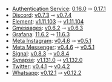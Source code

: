 * [Authentication Service](https://github.com/element-hq/matrix-authentication-service): [0.16.0](https://github.com/element-hq/matrix-authentication-service/releases/tag/0.16.0) ⇾ [0.17.1](https://github.com/element-hq/matrix-authentication-service/releases/tag/0.17.1)
* [Discord](https://github.com/mautrix/discord): [v0.7.3](https://github.com/mautrix/discord/releases/tag/v0.7.3) ⇾ [v0.7.4](https://github.com/mautrix/discord/releases/tag/v0.7.4)
* [Element](https://github.com/element-hq/element-web): [v1.11.103](https://github.com/element-hq/element-web/releases/tag/v1.11.103) ⇾ [v1.11.104](https://github.com/element-hq/element-web/releases/tag/v1.11.104)
* [Gmessages](https://github.com/mautrix/gmessages): [v0.6.2](https://github.com/mautrix/gmessages/releases/tag/v0.6.2) ⇾ [v0.6.3](https://github.com/mautrix/gmessages/releases/tag/v0.6.3)
* [Grafana](https://github.com/grafana/grafana): [11.6.2](https://github.com/grafana/grafana/releases/tag/v11.6.2) ⇾ [11.6.3](https://github.com/grafana/grafana/releases/tag/v11.6.3)
* [Meta Instagram](https://github.com/mautrix/meta): [v0.4.6](https://github.com/mautrix/meta/releases/tag/v0.4.6) ⇾ [v0.5.1](https://github.com/mautrix/meta/releases/tag/v0.5.1)
* [Meta Messenger](https://github.com/mautrix/meta): [v0.4.6](https://github.com/mautrix/meta/releases/tag/v0.4.6) ⇾ [v0.5.1](https://github.com/mautrix/meta/releases/tag/v0.5.1)
* [Signal](https://github.com/mautrix/signal): [v0.8.3](https://github.com/mautrix/signal/releases/tag/v0.8.3) ⇾ [v0.8.4](https://github.com/mautrix/signal/releases/tag/v0.8.4)
* [Synapse](https://github.com/element-hq/synapse): [v1.131.0](https://github.com/element-hq/synapse/releases/tag/v1.131.0) ⇾ [v1.132.0](https://github.com/element-hq/synapse/releases/tag/v1.132.0)
* [Twitter](https://github.com/mautrix/twitter): [v0.4.1](https://github.com/mautrix/twitter/releases/tag/v0.4.1) ⇾ [v0.4.2](https://github.com/mautrix/twitter/releases/tag/v0.4.2)
* [Whatsapp](https://github.com/mautrix/whatsapp): [v0.12.1](https://github.com/mautrix/whatsapp/releases/tag/v0.12.1) ⇾ [v0.12.2](https://github.com/mautrix/whatsapp/releases/tag/v0.12.2)
